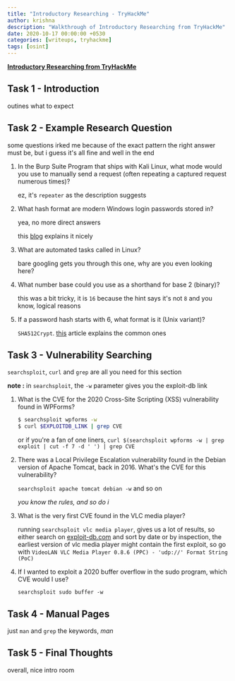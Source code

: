 ```yaml
---
title: "Introductory Researching - TryHackMe"
author: krishna
description: "Walkthrough of Introductory Researching from TryHackMe"
date: 2020-10-17 00:00:00 +0530
categories: [writeups, tryhackme]
tags: [osint]
---
```


**[Introductory Researching from TryHackMe](https://tryhackme.com/room/introtoresearch)**

## Task 1 - Introduction

outines what to expect

## Task 2 - Example Research Question

some questions irked me because of the exact pattern the right answer must be, but i guess it's all fine and well in the end

1. In the Burp Suite Program that ships with Kali Linux, what mode would you use to manually send a request (often repeating a captured request numerous times)?

	ez, it's `repeater` as the description suggests

2. What hash format are modern Windows login passwords stored in?

	yea, no more direct answers

	this [blog](https://medium.com/@anunayb007/introduction-to-hashing-and-how-to-retrieve-windows-10-password-hashes-9c8637decaef) explains it nicely

3. What are automated tasks called in Linux?

	bare googling gets you through this one, why are you even looking here?

4. What number base could you use as a shorthand for base 2 (binary)?

	this was a bit tricky, it is `16` because the hint says it's not `8` and you know, logical reasons

5. If a password hash starts with $6$, what format is it (Unix variant)?

	`SHA512Crypt`. [this](https://www.open.com.au/radiator/ref/User-Password.html) article explains the common ones

## Task 3 - Vulnerability Searching

`searchsploit`, `curl` and `grep` are all you need for this section

**note :** in `searchsploit`, the `-w` parameter gives you the exploit-db link

1. What is the CVE for the 2020 Cross-Site Scripting (XSS) vulnerability found in WPForms?

	```bash
	$ searchsploit wpforms -w
	$ curl $EXPLOITDB_LINK | grep CVE
	```

	or if you're a fan of one liners, `curl $(searchsploit wpforms -w | grep exploit | cut -f 7 -d ' ') | grep CVE`

2. There was a Local Privilege Escalation vulnerability found in the Debian version of Apache Tomcat, back in 2016. What's the CVE for this vulnerability?

	`searchsploit apache tomcat debian -w` and so on

	*you know the rules, and so do i*

3. What is the very first CVE found in the VLC media player?

	running `searchsploit vlc media player`, gives us a lot of results, so either search on [exploit-db.com](https://www.exploit-db.com) and sort by date or by inspection, the earliest version of vlc media player might contain the first exploit, so go with `VideoLAN VLC Media Player 0.8.6 (PPC) - 'udp://' Format String (PoC)`

4. If I wanted to exploit a 2020 buffer overflow in the sudo program, which CVE would I use?

	`searchsploit sudo buffer -w`

## Task 4 - Manual Pages

just `man` and `grep` the keywords, *man*

## Task 5 - Final Thoughts

overall, nice intro room
